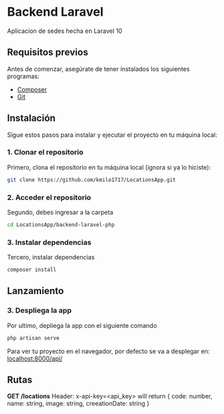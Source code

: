 # Backend Laravel

Aplicacion de sedes hecha en Laravel 10


## Requisitos previos

Antes de comenzar, asegúrate de tener instalados los siguientes programas:

- [Composer](https://getcomposer.org)
- [Git](https://git-scm.com/)

## Instalación

Sigue estos pasos para instalar y ejecutar el proyecto en tu máquina local:

### 1. Clonar el repositorio

Primero, clona el repositorio en tu máquina local (ignora si ya lo hiciste):

```bash
git clone https://github.com/kmilo1717/LocationsApp.git
```

### 2. Acceder el repositorio


Segundo, debes ingresar a la carpeta

```bash
cd LocationsApp/backend-laravel-php
```
### 3. Instalar dependencias

Tercero, instalar dependencias

```bash
composer install
```

## Lanzamiento

### 3. Despliega la app

Por ultimo, depliega la app con el siguiente comando

```bash
php artisan serve
```

Para ver tu proyecto en el navegador, por defecto se va a desplegar en: [localhost:8000/api/](http://localhost:3000/)

## Rutas

**GET /locations** Header: x-api-key=<api_key> will return { code: number, name: string, image: string, creeationDate: string }


